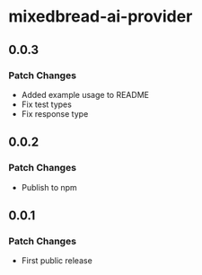 # mixedbread-ai-provider

## 0.0.3

### Patch Changes

- Added example usage to README
- Fix test types
- Fix response type

## 0.0.2

### Patch Changes

- Publish to npm

## 0.0.1

### Patch Changes

- First public release
